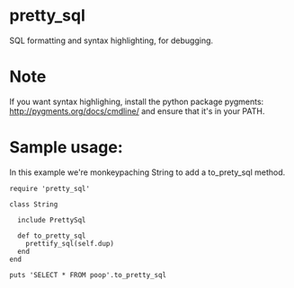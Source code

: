 pretty_sql
==========

SQL formatting and syntax highlighting, for debugging.

Note
====

If you want syntax highlighing, install the python package pygments: http://pygments.org/docs/cmdline/ and ensure that it's in your PATH.

Sample usage:
=============

In this example we're monkeypaching String to add a to_prety_sql method.

    require 'pretty_sql'

    class String

      include PrettySql

      def to_pretty_sql
        prettify_sql(self.dup)
      end
    end

    puts 'SELECT * FROM poop'.to_pretty_sql
